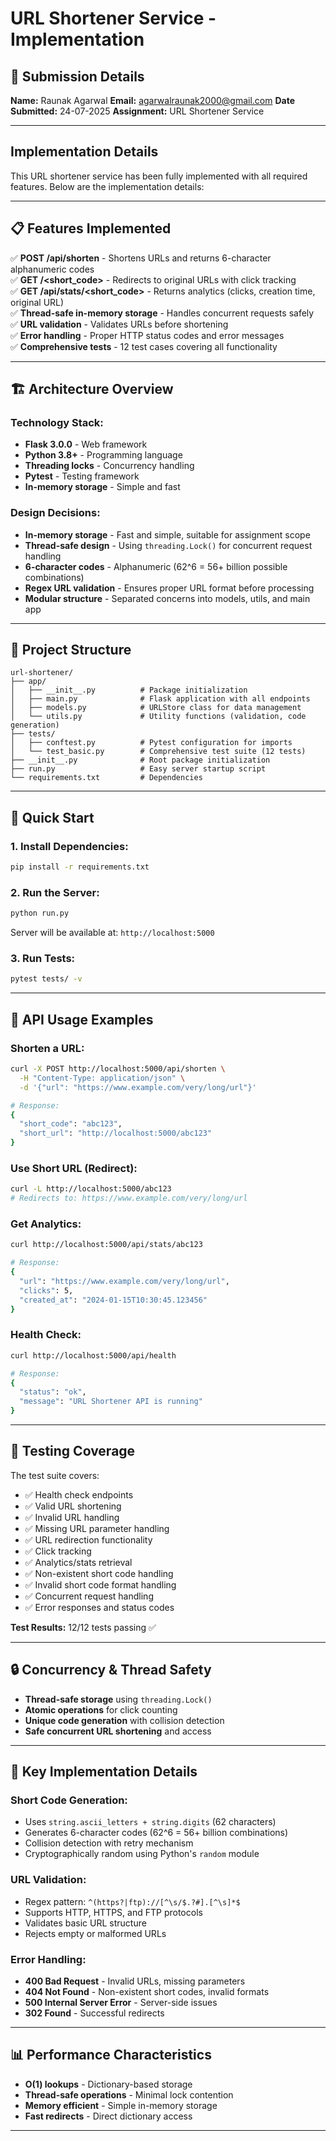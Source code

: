 # URL Shortener Service - Implementation

## 📝 **Submission Details**

**Name:** Raunak Agarwal
**Email:** agarwalraunak2000@gmail.com
**Date Submitted:** 24-07-2025
**Assignment:** URL Shortener Service


---

##  **Implementation Details**

This URL shortener service has been fully implemented with all required features. Below are the implementation details:

---

## 📋 **Features Implemented**

✅ **POST /api/shorten** - Shortens URLs and returns 6-character alphanumeric codes  
✅ **GET /<short_code>** - Redirects to original URLs with click tracking  
✅ **GET /api/stats/<short_code>** - Returns analytics (clicks, creation time, original URL)  
✅ **Thread-safe in-memory storage** - Handles concurrent requests safely  
✅ **URL validation** - Validates URLs before shortening  
✅ **Error handling** - Proper HTTP status codes and error messages  
✅ **Comprehensive tests** - 12 test cases covering all functionality

---

## 🏗️ **Architecture Overview**

### **Technology Stack:**

- **Flask 3.0.0** - Web framework
- **Python 3.8+** - Programming language
- **Threading locks** - Concurrency handling
- **Pytest** - Testing framework
- **In-memory storage** - Simple and fast

### **Design Decisions:**

- **In-memory storage** - Fast and simple, suitable for assignment scope
- **Thread-safe design** - Using `threading.Lock()` for concurrent request handling
- **6-character codes** - Alphanumeric (62^6 = 56+ billion possible combinations)
- **Regex URL validation** - Ensures proper URL format before processing
- **Modular structure** - Separated concerns into models, utils, and main app

---

## 📁 **Project Structure**

```
url-shortener/
├── app/
│   ├── __init__.py          # Package initialization
│   ├── main.py              # Flask application with all endpoints
│   ├── models.py            # URLStore class for data management
│   └── utils.py             # Utility functions (validation, code generation)
├── tests/
│   ├── conftest.py          # Pytest configuration for imports
│   └── test_basic.py        # Comprehensive test suite (12 tests)
├── __init__.py              # Root package initialization
├── run.py                   # Easy server startup script
└── requirements.txt         # Dependencies
```

---

## 🚦 **Quick Start**

### **1. Install Dependencies:**

```bash
pip install -r requirements.txt
```

### **2. Run the Server:**

```bash
python run.py
```

Server will be available at: `http://localhost:5000`

### **3. Run Tests:**

```bash
pytest tests/ -v
```

---

## 🔧 **API Usage Examples**

### **Shorten a URL:**

```bash
curl -X POST http://localhost:5000/api/shorten \
  -H "Content-Type: application/json" \
  -d '{"url": "https://www.example.com/very/long/url"}'

# Response:
{
  "short_code": "abc123",
  "short_url": "http://localhost:5000/abc123"
}
```

### **Use Short URL (Redirect):**

```bash
curl -L http://localhost:5000/abc123
# Redirects to: https://www.example.com/very/long/url
```

### **Get Analytics:**

```bash
curl http://localhost:5000/api/stats/abc123

# Response:
{
  "url": "https://www.example.com/very/long/url",
  "clicks": 5,
  "created_at": "2024-01-15T10:30:45.123456"
}
```

### **Health Check:**

```bash
curl http://localhost:5000/api/health

# Response:
{
  "status": "ok",
  "message": "URL Shortener API is running"
}
```

---

## 🧪 **Testing Coverage**

The test suite covers:

- ✅ Health check endpoints
- ✅ Valid URL shortening
- ✅ Invalid URL handling
- ✅ Missing URL parameter handling
- ✅ URL redirection functionality
- ✅ Click tracking
- ✅ Analytics/stats retrieval
- ✅ Non-existent short code handling
- ✅ Invalid short code format handling
- ✅ Concurrent request handling
- ✅ Error responses and status codes

**Test Results:** 12/12 tests passing ✅

---

## 🔒 **Concurrency & Thread Safety**

- **Thread-safe storage** using `threading.Lock()`
- **Atomic operations** for click counting
- **Unique code generation** with collision detection
- **Safe concurrent URL shortening** and access

---

## 🎯 **Key Implementation Details**

### **Short Code Generation:**

- Uses `string.ascii_letters + string.digits` (62 characters)
- Generates 6-character codes (62^6 = 56+ billion combinations)
- Collision detection with retry mechanism
- Cryptographically random using Python's `random` module

### **URL Validation:**

- Regex pattern: `^(https?|ftp)://[^\s/$.?#].[^\s]*$`
- Supports HTTP, HTTPS, and FTP protocols
- Validates basic URL structure
- Rejects empty or malformed URLs

### **Error Handling:**

- **400 Bad Request** - Invalid URLs, missing parameters
- **404 Not Found** - Non-existent short codes, invalid formats
- **500 Internal Server Error** - Server-side issues
- **302 Found** - Successful redirects

---

## 📊 **Performance Characteristics**

- **O(1) lookups** - Dictionary-based storage
- **Thread-safe operations** - Minimal lock contention
- **Memory efficient** - Simple in-memory storage
- **Fast redirects** - Direct dictionary access

---
